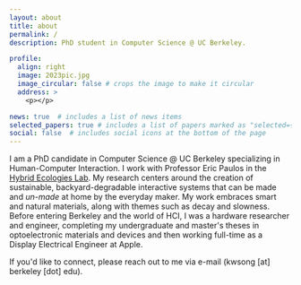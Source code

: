 ```yaml
---
layout: about
title: about
permalink: /
description: PhD student in Computer Science @ UC Berkeley.

profile:
  align: right
  image: 2023pic.jpg
  image_circular: false # crops the image to make it circular
  address: >
    <p></p>

news: true  # includes a list of news items
selected_papers: true # includes a list of papers marked as "selected={true}"
social: false  # includes social icons at the bottom of the page
---
```


I am a PhD candidate in Computer Science @ UC Berkeley specializing in Human-Computer Interaction. I work with Professor Eric Paulos in the <a href="http://www.hybrid-ecologies.org" target="_blank">Hybrid Ecologies Lab</a>. My research centers around the creation of sustainable, backyard-degradable interactive systems that can be made and <i>un-made</i> at home by the everyday maker. My work embraces smart and natural materials, along with themes such as decay and slowness. Before entering Berkeley and the world of HCI, I was a hardware researcher and engineer, completing my undergraduate and master's theses in optoelectronic materials and devices and then working full-time as a Display Electrical Engineer at Apple.

If you'd like to connect, please reach out to me via e-mail (kwsong [at] berkeley [dot] edu).
